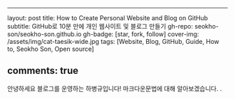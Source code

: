 ---

layout: post title: How to Create Personal Website and Blog on GitHub subtitle: GitHub로 10분 만에 개인 웹사이트 및 블로그 만들기 gh-repo: seokho-son/seokho-son.github.io gh-badge: [star, fork, follow] cover-img: /assets/img/cat-taesik-wide.jpg tags: [Website, Blog, GitHub, Guide, How to, Seokho Son, Open source]

comments: true
--------------

안녕하세요 블로그를 운영하는 하병규입니다! 마크다운문법에 대해 알아보겠습니다. .
